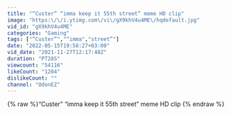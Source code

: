 ```yaml
---
title: "“Custer” “imma keep it 55th street” meme HD clip"
image: "https:\/\/i.ytimg.com\/vi\/gX9khV4u4ME\/hqdefault.jpg"
vid_id: "gX9khV4u4ME"
categories: "Gaming"
tags: ["“Custer”","“imma","street”"]
date: "2022-05-15T19:58:27+03:00"
vid_date: "2021-11-27T12:17:48Z"
duration: "PT28S"
viewcount: "54116"
likeCount: "1204"
dislikeCount: ""
channel: "OdonEZ"
---
```

{% raw %}“Custer” “imma keep it 55th street” meme HD clip {% endraw %}
